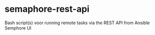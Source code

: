 # semaphore-rest-api
Bash script(s) voor running remote tasks via the REST API from Ansible Semphore UI 

